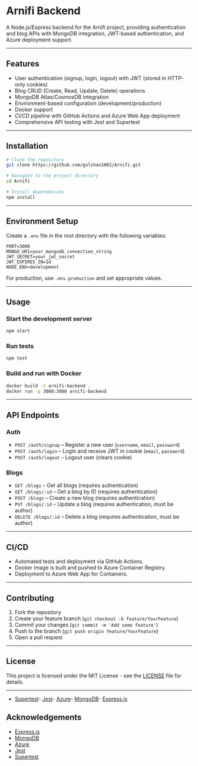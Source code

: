 # Arnifi Backend

A Node.js/Express backend for the Arnifi project, providing authentication and blog APIs with MongoDB integration, JWT-based authentication, and Azure deployment support.

---

## Features

- User authentication (signup, login, logout) with JWT (stored in HTTP-only cookies)
- Blog CRUD (Create, Read, Update, Delete) operations
- MongoDB Atlas/CosmosDB integration
- Environment-based configuration (development/production)
- Docker support
- CI/CD pipeline with GitHub Actions and Azure Web App deployment
- Comprehensive API testing with Jest and Supertest

---

## Installation

```bash
# Clone the repository
git clone https://github.com/gulshan1002/Arnifi.git

# Navigate to the project directory
cd Arnifi

# Install dependencies
npm install
```

---

## Environment Setup

Create a `.env` file in the root directory with the following variables:

```env
PORT=3000
MONGO_URI=your_mongodb_connection_string
JWT_SECRET=your_jwt_secret
JWT_EXPIRES_IN=1d
NODE_ENV=development
```

For production, use `.env.production` and set appropriate values.

---

## Usage

### Start the development server

```bash
npm start
```

### Run tests

```bash
npm test
```

### Build and run with Docker

```bash
docker build -t arnifi-backend .
docker run -p 3000:3000 arnifi-backend
```

---

## API Endpoints

### Auth

- `POST /auth/signup` – Register a new user (`username`, `email`, `password`)
- `POST /auth/login` – Login and receive JWT in cookie (`email`, `password`)
- `POST /auth/logout` – Logout user (clears cookie)

### Blogs

- `GET /blogs` – Get all blogs (requires authentication)
- `GET /blogs/:id` – Get a blog by ID (requires authentication)
- `POST /blogs` – Create a new blog (requires authentication)
- `PUT /blogs/:id` – Update a blog (requires authentication, must be author)
- `DELETE /blogs/:id` – Delete a blog (requires authentication, must be author)

---

## CI/CD

- Automated tests and deployment via GitHub Actions.
- Docker image is built and pushed to Azure Container Registry.
- Deployment to Azure Web App for Containers.

---

## Contributing

1. Fork the repository
2. Create your feature branch (`git checkout -b feature/YourFeature`)
3. Commit your changes (`git commit -m 'Add some feature'`)
4. Push to the branch (`git push origin feature/YourFeature`)
5. Open a pull request

---

## License

This project is licensed under the MIT License - see the [LICENSE](LICENSE) file for details.

---










- [Supertest](https://github.com/visionmedia/supertest)- [Jest](https://jestjs.io/)- [Azure](https://azure.microsoft.com/)- [MongoDB](https://www.mongodb.com/)- [Express.js](https://expressjs.com/)
## Acknowledgements
- [Express.js](https://expressjs.com/)
- [MongoDB](https://www.mongodb.com/)
- [Azure](https://azure.microsoft.com/)
- [Jest](https://jestjs.io/)
- [Supertest](https://github.com/visionmedia/supertest)